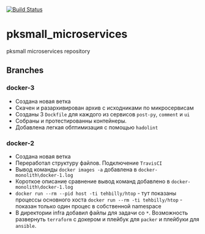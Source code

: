 [![Build Status](https://travis-ci.com/Otus-DevOps-2019-08/pksmall_microservices.svg?branch=master)](https://travis-ci.com/Otus-DevOps-2019-08/pksmall_microservices)

# pksmall_microservices

pksmall microservices repository

## Branches

### docker-3
+ Создана новая ветка
+ Скачен и разархивирован архив с исходниками по микросервисам
+ Созданы 3 `Dockfile` для каждого из сервисов `post-py`, `comment` и `ui`
+ Собраны и протестированны контейнеры.
+ Добавлена легкая обптимизация с помощью `hadolint`

### docker-2
+ Создана новая ветка
+ Переработал структуру файлов. Подключение `TravisCI`
+ Вывод команды `docker images -a` добавлена в `docker-monolith\docker-1.log`
+ Короткое описание сравнение вывод команд добавлено в  `docker-monolith\docker-1.log`
+ `docker run --rm --pid host -ti tehbilly/htop` - тут показаны процессы основного хоста
`docker run --rm -ti tehbilly/htop` - показан только один процес в собственной namespace
+ В директории infra добавил файлы для задачи со `*`. Возможность развернуть `terraform` с докером и 
плейбук для `packer` и плейбуки для `ansible`.
